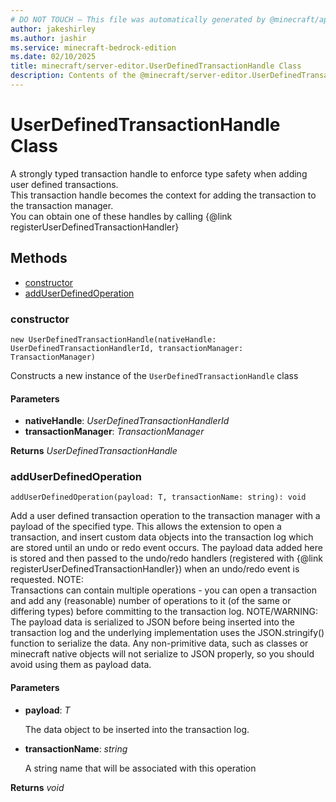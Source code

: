 ```yaml
---
# DO NOT TOUCH — This file was automatically generated by @minecraft/api-docs-generator, to report problems file an issue at https://github.com/Mojang/minecraft-scripting-libraries
author: jakeshirley
ms.author: jashir
ms.service: minecraft-bedrock-edition
ms.date: 02/10/2025
title: minecraft/server-editor.UserDefinedTransactionHandle Class
description: Contents of the @minecraft/server-editor.UserDefinedTransactionHandle class.
---
```

# UserDefinedTransactionHandle Class

A strongly typed transaction handle to enforce type safety when adding user defined transactions.<br> This transaction handle becomes the context for adding the transaction to the transaction manager.<br> You can obtain one of these handles by calling {@link registerUserDefinedTransactionHandler}

## Methods
- [constructor](#(constructor))
- [addUserDefinedOperation](#adduserdefinedoperation)

### **constructor**
`
new UserDefinedTransactionHandle(nativeHandle: UserDefinedTransactionHandlerId, transactionManager: TransactionManager)
`

Constructs a new instance of the `UserDefinedTransactionHandle` class

#### **Parameters**
- **nativeHandle**: *UserDefinedTransactionHandlerId*
- **transactionManager**: *TransactionManager*

**Returns** *UserDefinedTransactionHandle*

### **addUserDefinedOperation**
`
addUserDefinedOperation(payload: T, transactionName: string): void
`

Add a user defined transaction operation to the transaction manager with a payload of the specified type. This allows the extension to open a transaction, and insert custom data objects into the transaction log which are stored until an undo or redo event occurs. The payload data added here is stored and then passed to the undo/redo handlers (registered with {@link registerUserDefinedTransactionHandler}) when an undo/redo event is requested. NOTE:<br> Transactions can contain multiple operations - you can open a transaction and add any (reasonable) number of operations to it (of the same or differing types) before committing to the transaction log. NOTE/WARNING:<br> The payload data is serialized to JSON before being inserted into the transaction log and the underlying implementation uses the JSON.stringify() function to serialize the data. Any non-primitive data, such as classes or minecraft native objects will not serialize to JSON properly, so you should avoid using them as payload data.

#### **Parameters**
- **payload**: *T*
  
  The data object to be inserted into the transaction log.
- **transactionName**: *string*
  
  A string name that will be associated with this operation

**Returns** *void*
